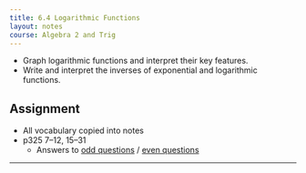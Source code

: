 ```yaml
---
title: 6.4 Logarithmic Functions
layout: notes
course: Algebra 2 and Trig
---
```


- Graph logarithmic functions and interpret their key features.
- Write and interpret the inverses of exponential and logarithmic functions.

## Assignment

- All vocabulary copied into notes
- p325 7–12, 15–31
  - Answers to [odd questions](../misc/alg2-odd-answers.pdf) / [even questions](../misc/alg2-even-answers.pdf)

---

